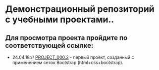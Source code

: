 




# Дeмонстрационный репозиторий с учебными проектами.. 


## Для просмотра проекта пройдите по соответствующей ссылке: 

- 24.04.18://  [PROJECT_000.2](https://iliankant.github.io/lesson_14/ "project_000.2") - первый проект, созданный с применением сеток Bootstrap (html+css+bootstrap).
